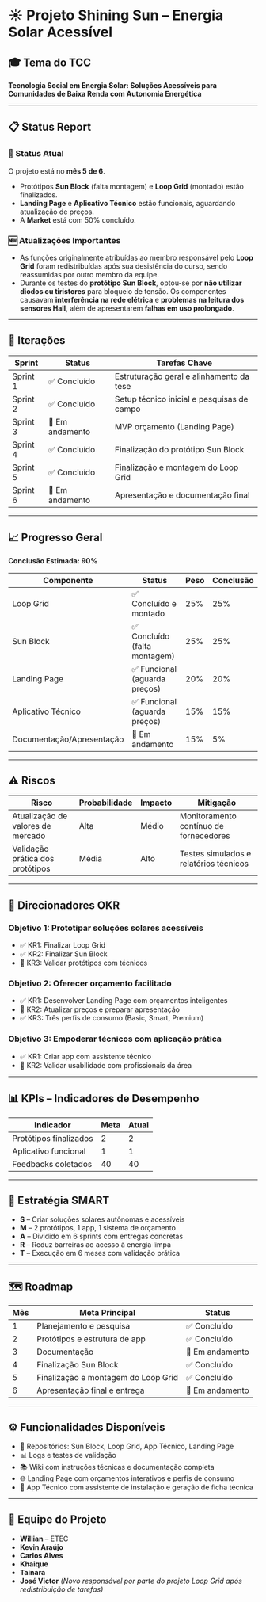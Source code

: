 # ☀️ Projeto Shining Sun – Energia Solar Acessível

## 🎓 Tema do TCC
**Tecnologia Social em Energia Solar: Soluções Acessíveis para Comunidades de Baixa Renda com Autonomia Energética**

---

## 📋 Status Report

### 📌 Status Atual
O projeto está no **mês 5 de 6**.

- Protótipos **Sun Block** (falta montagem) e **Loop Grid** (montado) estão finalizados.
- **Landing Page** e **Aplicativo Técnico** estão funcionais, aguardando atualização de preços.
- A **Market** está com 50% concluído.

### 🆕 Atualizações Importantes
- As funções originalmente atribuídas ao membro responsável pelo **Loop Grid** foram redistribuídas após sua desistência do curso, sendo reassumidas por outro membro da equipe.
- Durante os testes do **protótipo Sun Block**, optou-se por **não utilizar diodos ou tiristores** para bloqueio de tensão. Os componentes causavam **interferência na rede elétrica** e **problemas na leitura dos sensores Hall**, além de apresentarem **falhas em uso prolongado**.

---

## 🔁 Iterações

| Sprint    | Status         | Tarefas Chave                             |
|-----------|----------------|-------------------------------------------|
| Sprint 1  | ✅ Concluído    | Estruturação geral e alinhamento da tese |
| Sprint 2  | ✅ Concluído    | Setup técnico inicial e pesquisas de campo |
| Sprint 3  | 🔄 Em andamento | MVP orçamento (Landing Page)             |
| Sprint 4  | ✅ Concluído    | Finalização do protótipo Sun Block        |
| Sprint 5  | ✅ Concluído    | Finalização e montagem do Loop Grid       |
| Sprint 6  | 🔄 Em andamento | Apresentação e documentação final         |

---

## 📈 Progresso Geral
**Conclusão Estimada: 90%**

| Componente              | Status                           | Peso | Conclusão |
|-------------------------|----------------------------------|------|-----------|
| Loop Grid               | ✅ Concluído e montado           | 25%  | 25%       |
| Sun Block               | ✅ Concluído (falta montagem)    | 25%  | 25%       |
| Landing Page            | ✅ Funcional (aguarda preços)    | 20%  | 20%       |
| Aplicativo Técnico      | ✅ Funcional (aguarda preços)    | 15%  | 15%       |
| Documentação/Apresentação | 🔄 Em andamento                | 15%  | 5%        |

---

## ⚠️ Riscos

| Risco                          | Probabilidade | Impacto | Mitigação                                |
|-------------------------------|---------------|---------|-------------------------------------------|
| Atualização de valores de mercado | Alta       | Médio   | Monitoramento contínuo de fornecedores    |
| Validação prática dos protótipos | Média      | Alto    | Testes simulados e relatórios técnicos    |

---

## 🎯 Direcionadores OKR

### Objetivo 1: Prototipar soluções solares acessíveis
- ✅ KR1: Finalizar Loop Grid  
- ✅ KR2: Finalizar Sun Block  
- 🔄 KR3: Validar protótipos com técnicos

### Objetivo 2: Oferecer orçamento facilitado
- ✅ KR1: Desenvolver Landing Page com orçamentos inteligentes  
- 🔄 KR2: Atualizar preços e preparar apresentação  
- ✅ KR3: Três perfis de consumo (Basic, Smart, Premium)

### Objetivo 3: Empoderar técnicos com aplicação prática
- ✅ KR1: Criar app com assistente técnico  
- 🔄 KR2: Validar usabilidade com profissionais da área

---

## 📊 KPIs – Indicadores de Desempenho

| Indicador             | Meta | Atual |
|-----------------------|------|-------|
| Protótipos finalizados| 2    | 2     |
| Aplicativo funcional  | 1    | 1     |
| Feedbacks coletados   | 40   | 40    |

---

## 🎯 Estratégia SMART

- **S** – Criar soluções solares autônomas e acessíveis  
- **M** – 2 protótipos, 1 app, 1 sistema de orçamento  
- **A** – Dividido em 6 sprints com entregas concretas  
- **R** – Reduz barreiras ao acesso à energia limpa  
- **T** – Execução em 6 meses com validação prática  

---

## 🗺️ Roadmap

| Mês | Meta Principal                     | Status         |
|-----|------------------------------------|----------------|
| 1   | Planejamento e pesquisa            | ✅ Concluído    |
| 2   | Protótipos e estrutura de app      | ✅ Concluído    |
| 3   | Documentação                       | 🔄 Em andamento |
| 4   | Finalização Sun Block              | ✅ Concluído    |
| 5   | Finalização e montagem do Loop Grid| ✅ Concluído    |
| 6   | Apresentação final e entrega       | 🔄 Em andamento |

---

## ⚙️ Funcionalidades Disponíveis

- 📁 Repositórios: Sun Block, Loop Grid, App Técnico, Landing Page  
- 📊 Logs e testes de validação  
- 📚 Wiki com instruções técnicas e documentação completa  
- 🌐 Landing Page com orçamentos interativos e perfis de consumo  
- 📱 App Técnico com assistente de instalação e geração de ficha técnica  

---

## 👥 Equipe do Projeto

- **Willian** – ETEC  
- **Kevin Araújo**  
- **Carlos Alves**  
- **Khaique**  
- **Tainara**  
- **José Victor** *(Novo responsável por parte do projeto Loop Grid após redistribuição de tarefas)*
